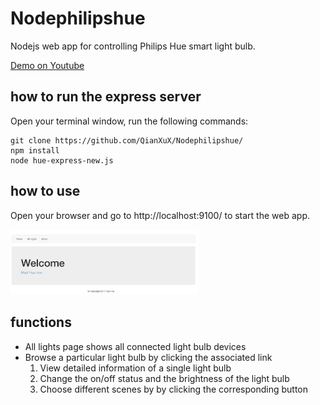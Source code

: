 # Nodephilipshue
Nodejs web app for controlling Philips Hue smart light bulb.

[Demo on Youtube](https://www.youtube.com/watch?v=D3yi0Y2WkGA)

## how to run the express server
Open your terminal window, run the following commands:
```
git clone https://github.com/QianXuX/Nodephilipshue/
npm install
node hue-express-new.js
```

## how to use
Open your browser and go to http://localhost:9100/ to start the web app.

<img src="home.png" alt="web app home" width="300">

## functions
- All lights page shows all connected light bulb devices 
- Browse a particular light bulb by clicking the associated link 
  1. View detailed information of a single light bulb
  2. Change the on/off status and the brightness of the light bulb
  3. Choose different scenes by by clicking the corresponding button
